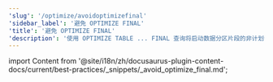 ```yaml
---
'slug': '/optimize/avoidoptimizefinal'
'sidebar_label': '避免 OPTIMIZE FINAL'
'title': '避免 OPTIMIZE FINAL'
'description': '使用 OPTIMIZE TABLE ... FINAL 查询将启动数据分区片段的非计划合并。'
---
```


import Content from '@site/i18n/zh/docusaurus-plugin-content-docs/current/best-practices/_snippets/_avoid_optimize_final.md';

<Content />
